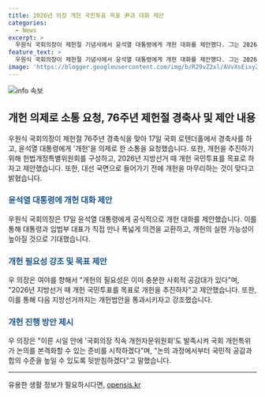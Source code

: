 ```yaml
---
title: 2026년 의장 개헌 국민투표 목표 尹과 대화 제안
categories:
  - News
excerpt: >
  우원식 국회의장이 제헌절 기념사에서 윤석열 대통령에게 개헌 대화를 제안했다. 그는 2026년 지방선거를 목표로 개헌 국민투표를 추진하고, 다음 지방선거까지는 개헌법안을 통과시키고자 했다. 또한 국회에 개헌특위를 구성하고 국민적 합의 수준을 높일 계획을 발표했다. 이에 대선 국면에 진입하기 전에 개헌을 마무리해야 한다는 주장이다.
feature_text: >
  우원식 국회의장이 제헌절 기념사에서 윤석열 대통령에게 개헌 대화를 제안했다. 그는 2026년 지방선거를 목표로 개헌 국민투표를 추진하고, 다음 지방선거까지는 개헌법안을 통과시키고자 했다. 또한 국회에 개헌특위를 구성하고 국민적 합의 수준을 높일 계획을 발표했다. 이에 대선 국면에 진입하기 전에 개헌을 마무리해야 한다는 주장이다.
image: 'https://blogger.googleusercontent.com/img/b/R29vZ2xl/AVvXsEixyZcFfHzMRdzZMjFBmAUKJYCLCGyLL1o632UiGVXcaFdKo_bkvkuCioo0uUKlGfBVcT3P84aROyZIXSBEx3Aw5nCQ3pTgDom1WDC4m8eifvWiAmWEEVb4x6G_l8C0QH225ldMjyaFvpxGEBGNO37VmDTDMHGhJPq73UglMfDca1-0aw/s1600/blogspot.png'
---
```


<p><img src="https://blogger.googleusercontent.com/img/b/R29vZ2xl/AVvXsEixyZcFfHzMRdzZMjFBmAUKJYCLCGyLL1o632UiGVXcaFdKo_bkvkuCioo0uUKlGfBVcT3P84aROyZIXSBEx3Aw5nCQ3pTgDom1WDC4m8eifvWiAmWEEVb4x6G_l8C0QH225ldMjyaFvpxGEBGNO37VmDTDMHGhJPq73UglMfDca1-0aw/s1600/blogspot.png" alt="info 속보" /></p>

<h2 data-ke-size="size26">개헌 의제로 소통 요청, 76주년 제헌절 경축사 및 제안 내용</h2>

<p data-ke-size="size16">우원식 국회의장이 제헌절 76주년 경축식을 맞아 17일 국회 로텐더홀에서 경축사를 하고, 윤석열 대통령에게 '개헌'을 의제로 한 소통을 요청했습니다. 또한, 개헌을 추진하기 위해 헌법개정특별위원회를 구성하고, 2026년 지방선거 때 개헌 국민투표를 목표로 하자고 제안했습니다. 또한, 대선 국면으로 들어가기 전에 개헌을 마무리하는 것이 맞다고 밝혔습니다.</p>

<h3><b><span style="color: #1a5490;">윤석열 대통령에 개헌 대화 제안</span></b></h3>

<p data-ke-size="size16">우원식 국회의장은 17일 윤석열 대통령에게 공식적으로 개헌 대화를 제안했습니다. 이를 통해 대통령과 입법부 대표가 직접 만나 폭넓게 의견을 교환하고, 개헌의 실현 가능성이 높아질 것으로 기대했습니다.</p>

<h3><b><span style="color: #1a5490;">개헌 필요성 강조 및 목표 제안</span></b></h3>

<p data-ke-size="size16">우 의장은 여야를 향해서 "개헌의 필요성은 이미 충분한 사회적 공감대가 있다"며, "2026년 지방선거 때 개헌 국민투표를 목표로 개헌을 추진하자"고 제안했습니다. 또한, 이를 통해 다음 지방선거까지는 개헌법안을 통과시키자고 강조했습니다.</p>

<h3><b><span style="color: #1a5490;">개헌 진행 방안 제시</span></b></h3>

<p data-ke-size="size16">우 의장은 "이른 시일 안에 '국회의장 직속 개헌자문위원회'도 발족시켜 국회 개헌특위가 논의를 본격화할 수 있는 준비를 시작하겠다"며, "논의 과정에서부터 국민적 공감과 합의 수준을 높일 수 있도록 뒷받침하겠다"고 말했습니다.</p>

<p><hr></p>
유용한 생활 정보가 필요하시다면, <a href="https://opensis.kr" rel="dofollow">opensis.kr</a>


